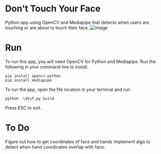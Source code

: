 # Don't Touch Your Face
Python app using OpenCV and Mediapipe that detects when users are touching or are about to touch their face.
![image](https://user-images.githubusercontent.com/43489192/118425189-80065d00-b67d-11eb-9c7b-86fe1228f460.png)



# Run
To run this app, you will need OpenCV for Python and Mediapipe.  Run the following in your command line to install.
```
pip install opencv-python
pip install mediapipe
```

To run the app, open the file location in your terminal and run
```
python .\dtyf.py build
```

Press ESC to exit.

# To Do
Figure out how to get coordinates of face and hands
Implement algo to detect when hand coordinates overlap with face.  

